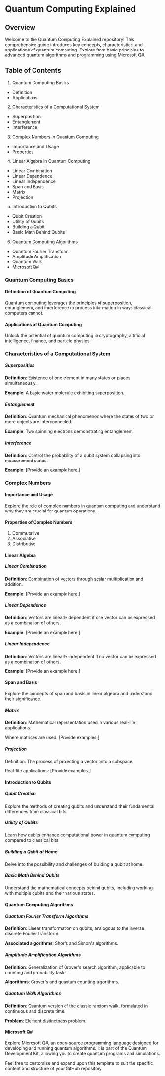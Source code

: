 # Quantum Computing Explained

## Overview
Welcome to the Quantum Computing Explained repository! This comprehensive guide introduces key concepts, characteristics, and applications of quantum computing. Explore from basic principles to advanced quantum algorithms and programming using Microsoft Q#.

## Table of Contents
1. Quantum Computing Basics
* Definition
* Applications

2. Characteristics of a Computational System
* Superposition
* Entanglement
* Interference

3. Complex Numbers in Quantum Computing
* Importance and Usage
* Properties

4. Linear Algebra in Quantum Computing
* Linear Combination
* Linear Dependence
* Linear Independence
* Span and Basis
* Matrix
* Projection

5. Introduction to Qubits
* Qubit Creation
* Utility of Qubits
* Building a Qubit
* Basic Math Behind Qubits

6. Quantum Computing Algorithms
* Quantum Fourier Transform
* Amplitude Amplification
* Quantum Walk
* Microsoft Q#

### Quantum Computing Basics

#### Definition of Quantum Computing
Quantum computing leverages the principles of superposition, entanglement, and interference to process information in ways classical computers cannot.

#### Applications of Quantum Computing
Unlock the potential of quantum computing in cryptography, artificial intelligence, finance, and particle physics.

### Characteristics of a Computational System

##### Superposition
**Definition**: Existence of one element in many states or places simultaneously.

**Example**: A basic water molecule exhibiting superposition.

##### Entanglement
**Definition**: Quantum mechanical phenomenon where the states of two or more objects are interconnected.

**Example**: Two spinning electrons demonstrating entanglement.

##### Interference
**Definition**: Control the probability of a qubit system collapsing into measurement states.

**Example**: [Provide an example here.]

### Complex Numbers

#### Importance and Usage
Explore the role of complex numbers in quantum computing and understand why they are crucial for quantum operations.

#### Properties of Complex Numbers
1. Commutative
2. Associative
3. Distributive

#### Linear Algebra

##### Linear Combination
**Definition**: Combination of vectors through scalar multiplication and addition.

**Example**: [Provide an example here.]

##### Linear Dependence
**Definition**: Vectors are linearly dependent if one vector can be expressed as a combination of others.

**Example**: [Provide an example here.]

##### Linear Independence
**Definition**: Vectors are linearly independent if no vector can be expressed as a combination of others.

**Example**: [Provide an example here.]

#### Span and Basis
Explore the concepts of span and basis in linear algebra and understand their significance.

##### Matrix
**Definition**: Mathematical representation used in various real-life applications.

Where matrices are used: [Provide examples.]

##### Projection
Definition: The process of projecting a vector onto a subspace.

Real-life applications: [Provide examples.]

#### Introduction to Qubits
##### Qubit Creation
Explore the methods of creating qubits and understand their fundamental differences from classical bits.

##### Utility of Qubits
Learn how qubits enhance computational power in quantum computing compared to classical bits.

##### Building a Qubit at Home
Delve into the possibility and challenges of building a qubit at home.

##### Basic Math Behind Qubits
Understand the mathematical concepts behind qubits, including working with multiple qubits and their various states.

#### Quantum Computing Algorithms

##### Quantum Fourier Transform Algorithms
**Definition**: Linear transformation on qubits, analogous to the inverse discrete Fourier transform.

**Associated algorithms**: Shor's and Simon's algorithms.

##### Amplitude Amplification Algorithms
**Definition**: Generalization of Grover's search algorithm, applicable to counting and probability tasks.

**Algorithms**: Grover's and quantum counting algorithms.

##### Quantum Walk Algorithms
**Definition**: Quantum version of the classic random walk, formulated in continuous and discrete time.

**Problem**: Element distinctness problem.

#### Microsoft Q#
Explore Microsoft Q#, an open-source programming language designed for developing and running quantum algorithms. It is part of the Quantum Development Kit, allowing you to create quantum programs and simulations.


Feel free to customize and expand upon this template to suit the specific content and structure of your GitHub repository.
